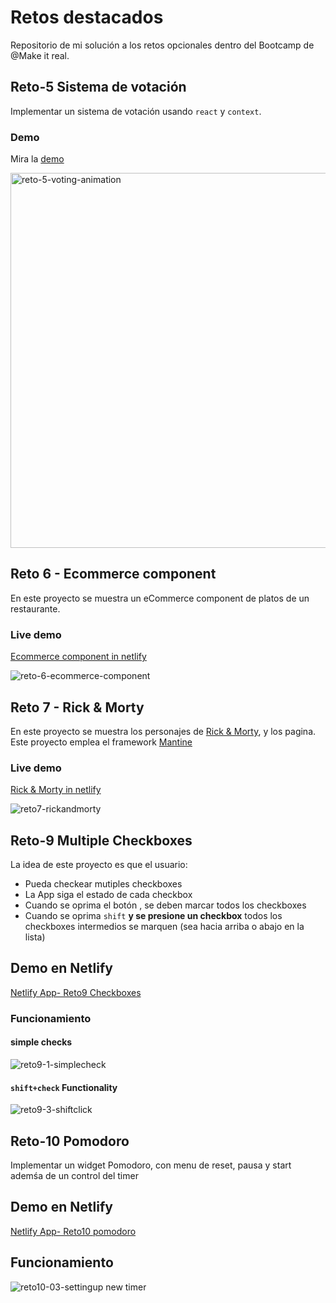 # Retos destacados

Repositorio de mi solución a los retos opcionales dentro del Bootcamp de @Make it real.

##  Reto-5 Sistema de votación

Implementar un sistema de votación usando `react` y `context`.

### Demo

Mira la [demo](https://mir-voting-system.netlify.app)

<img src="https://user-images.githubusercontent.com/13368066/146996666-abc55836-d14b-4c07-89c5-fe9f44ab0de6.gif" width="auto" height="600" alt="reto-5-voting-animation"/>

## Reto 6 - Ecommerce component

En este proyecto se muestra un eCommerce component de platos de un restaurante.

### Live demo

[Ecommerce component in netlify](https://ecommerce-component-jcdiaz.netlify.app/)  

![reto-6-ecommerce-component](https://user-images.githubusercontent.com/13368066/148077744-a9dc9dca-b11b-4f88-b9ba-5c0ab50a3f7f.gif)



## Reto 7 - Rick & Morty

En este proyecto se muestra los personajes de [Rick & Morty](https://rickandmortyapi.com/documentation), y los pagina. Este proyecto emplea el framework [Mantine](https://mantine.dev/)

### Live demo

[Rick & Morty in netlify](https://rickandmorty-jcdiaz.netlify.app/)  

![reto7-rickandmorty](https://user-images.githubusercontent.com/13368066/148628413-a7f67f22-ba4a-4d36-a7a8-05893dd8e229.gif)



## Reto-9 Multiple Checkboxes

La idea de este proyecto es que el usuario:

* Pueda checkear mutiples checkboxes
* La App siga el estado de cada checkbox
* Cuando se oprima el botón , se deben marcar todos los checkboxes
* Cuando se oprima `shift` **y se presione un checkbox** todos los checkboxes intermedios se marquen (sea hacia arriba o abajo en la lista)


## Demo en Netlify

[Netlify App- Reto9 Checkboxes](https://reto9-checkboxes-jcdiaz.netlify.app/)

### Funcionamiento

#### simple checks

![reto9-1-simplecheck](https://user-images.githubusercontent.com/13368066/149455748-88473854-6a53-4e4e-b821-54c8a1276f00.gif)

#### `shift+check` Functionality

![reto9-3-shiftclick](https://user-images.githubusercontent.com/13368066/149455767-866a5972-1115-4fb7-8273-175e8a4c4c19.gif)


## Reto-10 Pomodoro

Implementar un widget Pomodoro, con menu de reset, pausa y start ademśa de un control del timer

## Demo en Netlify
[Netlify App- Reto10 pomodoro](https://reto10-pomodoro-jcdiaz.netlify.app)

## Funcionamiento
![reto10-03-settingup new timer](https://user-images.githubusercontent.com/13368066/149574430-a80bff0d-acab-4252-be97-800a1979ac64.gif)

